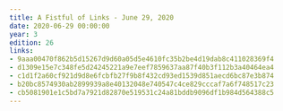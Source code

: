 ```yaml
---
title: A Fistful of Links - June 29, 2020
date: 2020-06-29 00:00:00
year: 3
edition: 26
links:
- 9aaa00470f862b5d15267d9d60a05d5e4610fc35b2be4d19dab8c411028369f4
- d1309e15e7c348fe5d24245221a9e7eef7859637aa87f40b3f112b3a40464ea4
- c1d1f2a60cf921d9d8e6fcbfb27f9b8f432cd93ed1539d851aecd6bc87e3b874
- b20bc8574930ab2899939a8e40132048e740547c4ce829cccaf7a6f748517c23
- cb5081901e1c5bd7a7921d82870e519531c24a81bddb9096df1b984d564388c5
---
```


